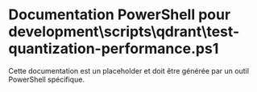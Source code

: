 # Documentation PowerShell pour development\scripts\qdrant\test-quantization-performance.ps1

Cette documentation est un placeholder et doit être générée par un outil PowerShell spécifique.
